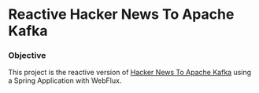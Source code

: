 # Reactive Hacker News To Apache Kafka

### Objective
This project is the reactive version of [Hacker News To Apache Kafka](https://github.com/claudiomirzanchetti/news2kafka) using a Spring Application with WebFlux.
